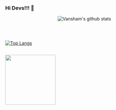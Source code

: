 ### Hi Devs!!! 👋
 <p align="center">
  <img align="center" src="https://github-readme-stats.vercel.app/api?username=Mystery-2-Dev&show_icons=true&theme=radical" alt="Vansham's github stats" />
  </p>
<br>

##

[![Top Langs](https://github-readme-stats.vercel.app/api/top-langs/?username=Mystery-2-Dev&layout=compact&theme=radical)](https://github.com/Mystery-2-Dev/github-readme-stats)
 ##
 
  <img src="https://komarev.com/ghpvc/?username=Mystery-2-dev" width=160px/>
